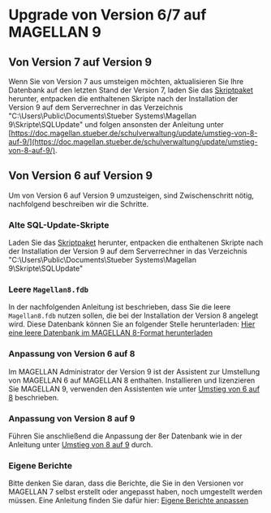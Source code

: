 # Upgrade von Version 6/7 auf MAGELLAN 9

## Von Version 7 auf Version 9

Wenn Sie von Version 7 aus umsteigen möchten, aktualisieren Sie Ihre Datenbank auf den letzten Stand der Version 7, laden Sie das [Skriptpaket](https://my.hidrive.com/lnk/gtypCW3w) herunter, entpacken die enthaltenen Skripte nach der Installation der Version 9 auf dem Serverrechner in das Verzeichnis "C:\Users\Public\Documents\Stueber Systems\Magellan 9\Skripte\SQLUpdate" und folgen ansonsten der Anleitung unter [https://doc.magellan.stueber.de/schulverwaltung/update/umstieg-von-8-auf-9/](https://doc.magellan.stueber.de/schulverwaltung/update/umstieg-von-8-auf-9/).

## Von Version 6 auf Version 9

Um von Version 6 auf Version 9 umzusteigen, sind Zwischenschritt nötig, nachfolgend beschreiben wir die Schritte.

### Alte SQL-Update-Skripte

Laden Sie das [Skriptpaket](https://my.hidrive.com/lnk/gtypCW3w) herunter, entpacken die enthaltenen Skripte nach der Installation der Version 9 auf dem Serverrechner in das Verzeichnis "C:\Users\Public\Documents\Stueber Systems\Magellan 9\Skripte\SQLUpdate"

### Leere `Magellan8.fdb`

In der nachfolgenden Anleitung ist beschrieben, dass Sie die leere `Magellan8.fdb` nutzen sollen, die bei der Installation der Version 8 angelegt wird. Diese Datenbank können Sie an folgender Stelle herunterladen: [Hier eine leere Datenbank im MAGELLAN 8-Format herunterladen](https://download.stueber.de/bin/de/assets/magellan/v8/database/MAGELLAN8.fdb)

### Anpassung von Version 6 auf 8

Im MAGELLAN Administrator der Version 9 ist der Assistent zur Umstellung von MAGELLAN 6 auf MAGELLAN 8 enthalten. Installieren und lizenzieren Sie MAGELLAN 9, verwenden den Assistenten wie unter [Umstieg von 6 auf 8](https://doc.magellan.stueber.de/schulverwaltung/update/umstieg-von-6-auf-8/) beschrieben.

### Anpassung von Version 8 auf 9

Führen Sie anschließend die Anpassung der 8er Datenbank wie in der Anleitung unter [Umstieg von 8 auf 9](https://doc.magellan.stueber.de/schulverwaltung/update/umstieg-von-8-auf-9/) durch. 

### Eigene Berichte

Bitte denken Sie daran, dass die Berichte, die Sie in den Versionen vor MAGELLAN 7 selbst erstellt oder angepasst haben, noch umgestellt werden müssen. Eine Anleitung finden Sie dafür hier: [Eigene Berichte anpassen](https://doc.magellan.stueber.de/schulverwaltung/update/berichte_anpassen/)